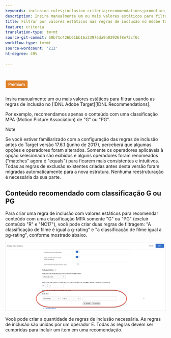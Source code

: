 ```yaml
---
keywords: inclusion rules;inclusion criteria;recommendations;promotion;promotions;dynamic filtering;static;static filter
description: Insira manualmente um ou mais valores estáticos para filtrar usando regras de inclusão no Adobe Target Recommendations.
title: Filtrar por valores estáticos nas regras de inclusão no Adobe Target Recommendations
feature: criteria
translation-type: tm+mt
source-git-commit: 60b71c426b61bb16a23976da9a03926f8e73cf6c
workflow-type: tm+mt
source-wordcount: '212'
ht-degree: 49%

---
```



# ![Filtro estático PREMIUM](/help/assets/premium.png)

Insira manualmente um ou mais valores estáticos para filtrar usando as regras de inclusão no [!DNL Adobe Target][!DNL Recommendations].

Por exemplo, recomendamos apenas o conteúdo com uma classificação MPA (Motion Picture Association) de &quot;G&quot; ou &quot;PG&quot;.

>[!NOTE]
>
>Se você estiver familiarizado com a configuração das regras de inclusão antes do Target versão 17.6.1 (junho de 2017), perceberá que algumas opções e operadores foram alterados. Somente os operadores aplicáveis à opção selecionada são exibidos e alguns operadores foram renomeados (&quot;matches&quot; agora é &quot;equals&quot;) para ficarem mais consistentes e intuitivos. Todas as regras de exclusão existentes criadas antes desta versão foram migradas automaticamente para a nova estrutura. Nenhuma reestruturação é necessária da sua parte.

## Conteúdo recomendado com classificação G ou PG

Para criar uma regra de inclusão com valores estáticos para recomendar conteúdo com uma classificação MPA somente &quot;G&quot; ou &quot;PG&quot; (excluir conteúdo &quot;R&quot; e &quot;NC17&quot;), você pode criar duas regras de filtragem: &quot;A classificação de filme é igual a g-rating&quot; e &quot;a classificação de filme igual a pg-rating&quot;, conforme mostrado abaixo.

![exemplo de classificação de filme](/help/c-recommendations/c-algorithms/assets/movies.png)

Você pode criar a quantidade de regras de inclusão necessária. As regras de inclusão são unidas por um operador E. Todas as regras devem ser cumpridas para incluir um item em uma recomendação.